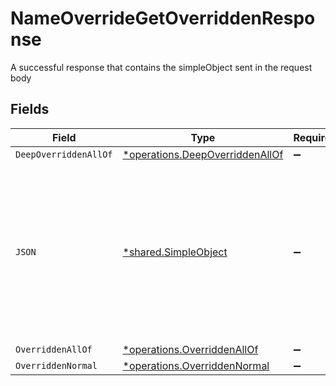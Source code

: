 # NameOverrideGetOverriddenResponse

A successful response that contains the simpleObject sent in the request body


## Fields

| Field                                                                                                                                                             | Type                                                                                                                                                              | Required                                                                                                                                                          | Description                                                                                                                                                       |
| ----------------------------------------------------------------------------------------------------------------------------------------------------------------- | ----------------------------------------------------------------------------------------------------------------------------------------------------------------- | ----------------------------------------------------------------------------------------------------------------------------------------------------------------- | ----------------------------------------------------------------------------------------------------------------------------------------------------------------- |
| `DeepOverriddenAllOf`                                                                                                                                             | [*operations.DeepOverriddenAllOf](../../../pkg/models/operations/deepoverriddenallof.md)                                                                          | :heavy_minus_sign:                                                                                                                                                | N/A                                                                                                                                                               |
| `JSON`                                                                                                                                                            | [*shared.SimpleObject](../../../pkg/models/shared/simpleobject.md)                                                                                                | :heavy_minus_sign:                                                                                                                                                | A simple object that uses all our supported primitive types and enums and has optional properties.<br/><br/>[A link to the external docs.](https://docs.speakeasyapi.dev) |
| `OverriddenAllOf`                                                                                                                                                 | [*operations.OverriddenAllOf](../../../pkg/models/operations/overriddenallof.md)                                                                                  | :heavy_minus_sign:                                                                                                                                                | N/A                                                                                                                                                               |
| `OverriddenNormal`                                                                                                                                                | [*operations.OverriddenNormal](../../../pkg/models/operations/overriddennormal.md)                                                                                | :heavy_minus_sign:                                                                                                                                                | N/A                                                                                                                                                               |